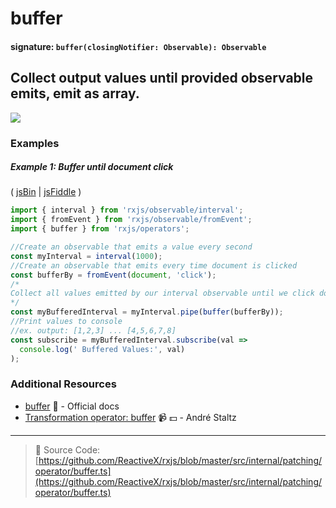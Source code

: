 # buffer

#### signature: `buffer(closingNotifier: Observable): Observable`

## Collect output values until provided observable emits, emit as array.

<div class="ua-ad"><a href="https://ultimateangular.com/?ref=76683_kee7y7vk"><img src="https://ultimateangular.com/assets/img/banners/ua-leader.svg"></a></div>

### Examples

##### Example 1: Buffer until document click

( [jsBin](http://jsbin.com/fazimarajo/edit?js,console,output) |
[jsFiddle](https://jsfiddle.net/btroncone/7451s67k/) )

```js
import { interval } from 'rxjs/observable/interval';
import { fromEvent } from 'rxjs/observable/fromEvent';
import { buffer } from 'rxjs/operators';

//Create an observable that emits a value every second
const myInterval = interval(1000);
//Create an observable that emits every time document is clicked
const bufferBy = fromEvent(document, 'click');
/*
Collect all values emitted by our interval observable until we click document. This will cause the bufferBy Observable to emit a value, satisfying the buffer. Pass us all collected values since last buffer as an array.
*/
const myBufferedInterval = myInterval.pipe(buffer(bufferBy));
//Print values to console
//ex. output: [1,2,3] ... [4,5,6,7,8]
const subscribe = myBufferedInterval.subscribe(val =>
  console.log(' Buffered Values:', val)
);
```

### Additional Resources

* [buffer](http://reactivex.io/rxjs/class/es6/Observable.js~Observable.html#instance-method-buffer)
  :newspaper: - Official docs
* [Transformation operator: buffer](https://egghead.io/lessons/rxjs-transformation-operator-buffer?course=rxjs-beyond-the-basics-operators-in-depth)
  :video_camera: :dollar: - André Staltz

---

> :file_folder: Source Code:
> [https://github.com/ReactiveX/rxjs/blob/master/src/internal/patching/operator/buffer.ts](https://github.com/ReactiveX/rxjs/blob/master/src/internal/patching/operator/buffer.ts)
